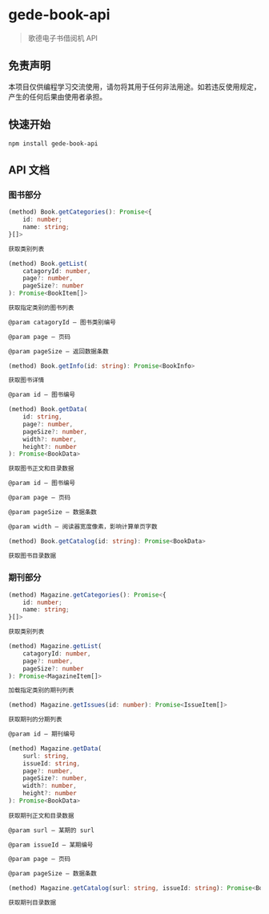 # gede-book-api

> 歌德电子书借阅机 API

## 免责声明

本项目仅供编程学习交流使用，请勿将其用于任何非法用途。如若违反使用规定，产生的任何后果由使用者承担。

## 快速开始

```
npm install gede-book-api
```

## API 文档

### 图书部分

```ts
(method) Book.getCategories(): Promise<{
    id: number;
    name: string;
}[]>

获取类别列表
```

```ts
(method) Book.getList(
    catagoryId: number,
    page?: number,
    pageSize?: number
): Promise<BookItem[]>

获取指定类别的图书列表

@param catagoryId — 图书类别编号

@param page — 页码

@param pageSize — 返回数据条数
```

```ts
(method) Book.getInfo(id: string): Promise<BookInfo>

获取图书详情

@param id — 图书编号
```

```ts
(method) Book.getData(
    id: string,
    page?: number,
    pageSize?: number,
    width?: number,
    height?: number
): Promise<BookData>

获取图书正文和目录数据

@param id — 图书编号

@param page — 页码

@param pageSize — 数据条数

@param width — 阅读器宽度像素，影响计算单页字数
```

```ts
(method) Book.getCatalog(id: string): Promise<BookData>

获取图书目录数据
```

### 期刊部分

```ts
(method) Magazine.getCategories(): Promise<{
    id: number;
    name: string;
}[]>

获取类别列表
```

```ts
(method) Magazine.getList(
    catagoryId: number,
    page?: number,
    pageSize?: number
): Promise<MagazineItem[]>

加载指定类别的期刊列表
```

```ts
(method) Magazine.getIssues(id: number): Promise<IssueItem[]>

获取期刊的分期列表

@param id — 期刊编号
```

```ts
(method) Magazine.getData(
    surl: string,
    issueId: string,
    page?: number,
    pageSize?: number,
    width?: number,
    height?: number
): Promise<BookData>
 
获取期刊正文和目录数据

@param surl — 某期的 surl

@param issueId — 某期编号

@param page — 页码

@param pageSize — 数据条数
```

```ts
(method) Magazine.getCatalog(surl: string, issueId: string): Promise<BookData>

获取期刊目录数据
```